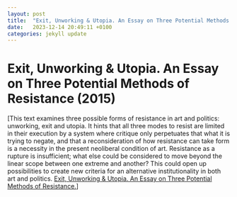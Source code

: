 ```yaml
---
layout: post
title:  "Exit, Unworking & Utopia. An Essay on Three Potential Methods of Resistance (2015)"
date:   2023-12-14 20:49:11 +0100
categories: jekyll update
---
```

# Exit, Unworking & Utopia. An Essay on Three Potential Methods of Resistance (2015)

[This text examines three possible forms of resistance in art and
politics: unworking, exit and utopia. It hints that all three modes to
resist are limited in their execution by a system where critique only
perpetuates that what it is trying to negate, and that a reconsideration
of how resistance can take form is a necessity in the present neoliberal
condition of art. Resistance as a rupture is insufficient; what else
could be considered to move beyond the linear scope between one extreme
and another? This could open up possibilities to create new criteria for
an alternative institutionality in both art and politics. [Exit,
Unworking & Utopia. An Essay on Three Potential Methods of
Resistance.](http://www.threeowlsonachestofdrawers.net/wp-content/uploads/2015/12/Exit-Unworking-Utopia1.pdf)]
